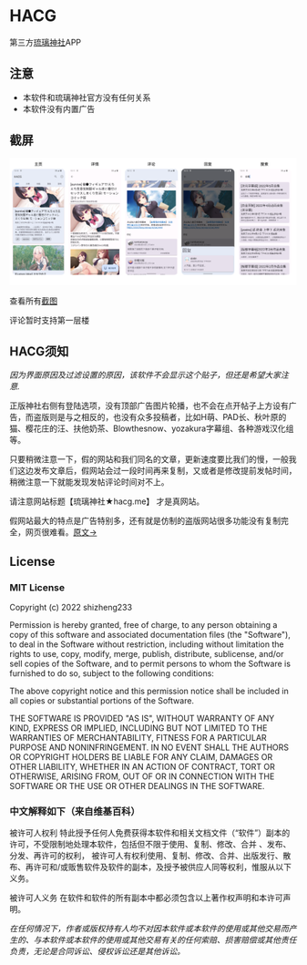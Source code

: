 # HACG

第三方[琉璃神社](https://www.hacg.cat/wp/)APP

## 注意
- 本软件和琉璃神社官方没有任何关系
- 本软件没有内置广告

## 截屏

![all](sc/all_new.png)

查看所有[截图](/sc/)


评论暂时支持第一层楼

## HACG须知
_因为界面原因及过滤设置的原因，该软件不会显示这个贴子，但还是希望大家注意._

正版神社右侧有登陆选项，没有顶部广告图片轮播，也不会在点开帖子上方设有广告，而盗版则是与之相反的，也没有众多投稿者，比如H萌、PAD长、秋叶原的猫、樱花庄的汪、扶他奶茶、Blowthesnow、yozakura字幕组、各种游戏汉化组等。

只要稍微注意一下，假的网站和我们同名的文章，更新速度要比我们的慢，一般我们这边发布文章后，假网站会过一段时间再来复制，又或者是修改提前发帖时间，稍微注意一下就能发现发帖评论时间对不上。

请注意网站标题【琉璃神社★hacg.me】 才是真网站。

假网站最大的特点是广告特别多，还有就是仿制的盗版网站很多功能没有复制完全，网页很难看。[原文->](https://www.hacg.cat/wp/63117.html)

## License

### MIT License

Copyright (c) 2022 shizheng233

Permission is hereby granted, free of charge, to any person obtaining a copy
of this software and associated documentation files (the "Software"), to deal
in the Software without restriction, including without limitation the rights
to use, copy, modify, merge, publish, distribute, sublicense, and/or sell
copies of the Software, and to permit persons to whom the Software is
furnished to do so, subject to the following conditions:

The above copyright notice and this permission notice shall be included in all
copies or substantial portions of the Software.

THE SOFTWARE IS PROVIDED "AS IS", WITHOUT WARRANTY OF ANY KIND, EXPRESS OR
IMPLIED, INCLUDING BUT NOT LIMITED TO THE WARRANTIES OF MERCHANTABILITY,
FITNESS FOR A PARTICULAR PURPOSE AND NONINFRINGEMENT. IN NO EVENT SHALL THE
AUTHORS OR COPYRIGHT HOLDERS BE LIABLE FOR ANY CLAIM, DAMAGES OR OTHER
LIABILITY, WHETHER IN AN ACTION OF CONTRACT, TORT OR OTHERWISE, ARISING FROM,
OUT OF OR IN CONNECTION WITH THE SOFTWARE OR THE USE OR OTHER DEALINGS IN THE
SOFTWARE.

### 中文解释如下（来自维基百科）

被许可人权利
特此授予任何人免费获得本软件和相关文档文件（“软件”）副本的许可，不受限制地处理本软件，包括但不限于使用、复制、修改、合并 、发布、分发、再许可的权利， 被许可人有权利使用、复制、修改、合并、出版发行、散布、再许可和/或贩售软件及软件的副本，及授予被供应人同等权利，惟服从以下义务。

被许可人义务
在软件和软件的所有副本中都必须包含以上著作权声明和本许可声明。



*在任何情况下，作者或版权持有人均不对因本软件或本软件的使用或其他交易而产生的、与本软件或本软件的使用或其他交易有关的任何索赔、损害赔偿或其他责任负责，无论是合同诉讼、侵权诉讼还是其他诉讼。*





 
